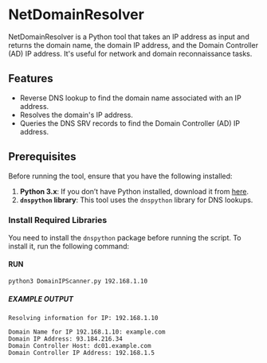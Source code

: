 # NetDomainResolver

NetDomainResolver is a Python tool that takes an IP address as input and returns the domain name, the domain IP address, and the Domain Controller (AD) IP address. It's useful for network and domain reconnaissance tasks.

## Features

- Reverse DNS lookup to find the domain name associated with an IP address.
- Resolves the domain's IP address.
- Queries the DNS SRV records to find the Domain Controller (AD) IP address.

## Prerequisites

Before running the tool, ensure that you have the following installed:

1. **Python 3.x**: If you don’t have Python installed, download it from [here](https://www.python.org/downloads/).
2. **`dnspython` library**: This tool uses the `dnspython` library for DNS lookups.

### Install Required Libraries

You need to install the `dnspython` package before running the script. To install it, run the following command:

#### RUN

    python3 DomainIPScanner.py 192.168.1.10

##### EXAMPLE OUTPUT 

    Resolving information for IP: 192.168.1.10

    Domain Name for IP 192.168.1.10: example.com
    Domain IP Address: 93.184.216.34
    Domain Controller Host: dc01.example.com
    Domain Controller IP Address: 192.168.1.5


